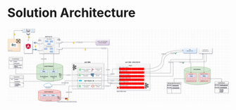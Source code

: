 # Solution Architecture

<img align="center" width="1110" src="/docs/Future State Solution Architecture.drawio (3).png">
